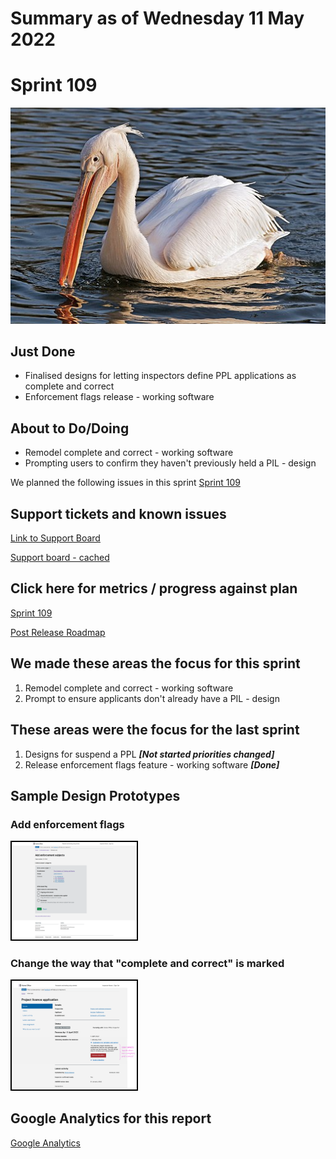 # Summary as of Wednesday 11 May 2022 

# Sprint 109

![Soerfm, CC BY-SA 3.0 <https://creativecommons.org/licenses/by-sa/3.0>, via Wikimedia Commons](graphs/pelican.jpg)

## Just Done
* Finalised designs for letting inspectors define PPL applications as complete and correct
* Enforcement flags release - working software

## About to Do/Doing
* Remodel complete and correct - working software
* Prompting users to confirm they haven't previously held a PIL - design


We planned the following issues in this sprint 
[Sprint 109](graphs/sprint11052022.png)

## Support tickets and known issues
[Link to Support Board](https://collaboration.homeoffice.gov.uk/jira/secure/RapidBoard.jspa?rapidView=1717&selectedIssue=ASSB-253)

[Support board - cached](graphs/supportBoard11052022.png)

## Click here for metrics / progress against plan
[Sprint 109](graphs/progress11052022.png)

[Post Release Roadmap](graphs/roadmap11052022.png)

## We made these areas the focus for this sprint
1. Remodel complete and correct - working software 
2. Prompt to ensure applicants don't already have a PIL - design

## These areas were the focus for the last sprint
1. Designs for suspend a PPL ***[Not started priorities changed]***
2. Release enforcement flags feature - working software ***[Done]***

## Sample Design Prototypes
### Add enforcement flags
<a href="graphs/proto1_11052022.png"><img src="graphs/proto1_11052022.png" alt="HTML5 Icon" width="200" style="border:2px solid black"></a>
<br>
### Change the way that "complete and correct" is marked
<a href="graphs/proto2_11052022.png"><img src="graphs/proto2_11052022.png" alt="HTML5 Icon" width="200" style="border:2px solid black"></a>
<br>


## Google Analytics for this report
[Google Analytics](graphs/GA11052022.png)

